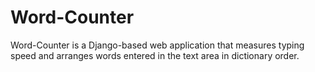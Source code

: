 # Word-Counter

Word-Counter is a Django-based web application that measures typing speed and arranges words entered in the text area in dictionary order.
